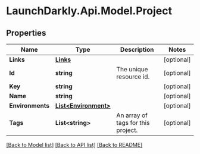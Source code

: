 # LaunchDarkly.Api.Model.Project
## Properties

Name | Type | Description | Notes
------------ | ------------- | ------------- | -------------
**Links** | [**Links**](Links.md) |  | [optional] 
**Id** | **string** | The unique resource id. | [optional] 
**Key** | **string** |  | [optional] 
**Name** | **string** |  | [optional] 
**Environments** | [**List&lt;Environment&gt;**](Environment.md) |  | [optional] 
**Tags** | **List&lt;string&gt;** | An array of tags for this project. | [optional] 

[[Back to Model list]](../README.md#documentation-for-models) [[Back to API list]](../README.md#documentation-for-api-endpoints) [[Back to README]](../README.md)

